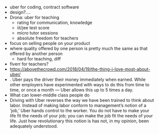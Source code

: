 - uber for coding, contract software
- design?....
- Drona: uber for teaching
  - rating for communication, knowledge
  - iit/jee test score
  - micro tutor sessions
  - absolute freedom for teachers
- focus on selling people on your product
- where quality offered by one person is pretty much the same as that offered by another person
  - hard for teaching, diff
- fiverr for teachers?
- https://abovethecrowd.com/2018/04/19/the-thing-i-love-most-about-uber/
- . Uber pays the driver their money immediately when earned. While other employers have experimented with ways to do this from time to time, or once a month — Uber allows this up to 5 times a day. 
- What can lower-middle class people do
- Driving with Uber reverses the way we have been trained to think about labor. Instead of making labor conform to management’s notion of a ‘job,’ Uber hands control to the worker. You do not have to make your life fit the needs of your job; you can make the job fit the needs of your life. Just how revolutionary this notion is has not, in my opinion, been adequately understood.
